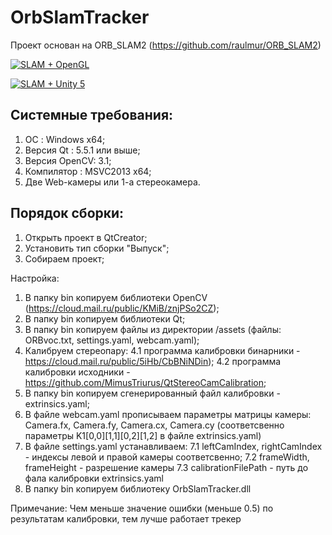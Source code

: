 ﻿# OrbSlamTracker

Проект основан на ORB_SLAM2 (https://github.com/raulmur/ORB_SLAM2)

[![SLAM + OpenGL](http://img.youtube.com/vi/oA76ZAMNR90/0.jpg)](http://www.youtube.com/watch?v=oA76ZAMNR90 "")

[![SLAM + Unity 5](http://img.youtube.com/vi/SGa-UU-WdEA/0.jpg)](http://www.youtube.com/watch?v=SGa-UU-WdEA "")

Системные требования:
----------------------------------------------
1. ОС			: Windows x64;
2. Версия Qt	: 5.5.1 или выше;
3. Версия OpenCV: 3.1;
4. Компилятор	: MSVC2013 x64;
5. Две Web-камеры или 1-а стереокамера.

Порядок сборки:
----------------------------------------------
1. Открыть проект в QtCreator;
2. Установить тип сборки "Выпуск";
3. Собираем проект;

Настройка:
1. В папку bin копируем библиотеки OpenCV (https://cloud.mail.ru/public/KMiB/znjPSo2CZ);
2. В папку bin копируем библиотеки Qt;
3. В папку bin копируем файлы из директории /assets (файлы: ORBvoc.txt, settings.yaml, webcam.yaml);
4. Калибруем стереопару:
 4.1 программа калибровки бинарники - https://cloud.mail.ru/public/5iHb/CbBNiNDin);
 4.2 программа калибровки исходники - https://github.com/MimusTriurus/QtStereoCamCalibration;
5. В папку bin копируем сгенерированный файл калибровки - extrinsics.yaml;
6. В файле webcam.yaml прописываем параметры матрицы камеры: Camera.fx, Camera.fy, Camera.cx, Camera.cy (соответсвенно параметры K1[0,0][1,1][0,2][1,2] в файле extrinsics.yaml)
7. В файле settings.yaml устанавливаем:
	7.1 leftCamIndex, rightCamIndex - индексы левой и правой камеры соответсвенно;
	7.2 frameWidth, frameHeight - разрешение камеры
	7.3 calibrationFilePath - путь до фала калибровки extrinsics.yaml
8. В папку bin копируем библиотеку OrbSlamTracker.dll

Примечание:
Чем меньше значение ошибки (меньше 0.5) по результатам калибровки, тем лучше работает трекер 


